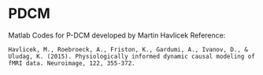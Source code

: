 # PDCM
Matlab Codes for P-DCM developed by Martin Havlicek
Reference:
```
Havlicek, M., Roebroeck, A., Friston, K., Gardumi, A., Ivanov, D., & Uludag, K. (2015). Physiologically informed dynamic causal modeling of fMRI data. Neuroimage, 122, 355-372.
```
